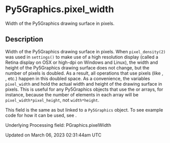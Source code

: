 # Py5Graphics.pixel_width

Width of the Py5Graphics drawing surface in pixels.

## Description

Width of the Py5Graphics drawing surface in pixels. When `pixel_density(2)` was used in `settings()` to make use of a high resolution display (called a Retina display on OSX or high-dpi on Windows and Linux), the width and height of the Py5Graphics drawing surface does not change, but the number of pixels is doubled. As a result, all operations that use pixels (like [](py5graphics_load_pixels), [](py5graphics_get), etc.) happen in this doubled space. As a convenience, the variables `pixel_width` and [](py5graphics_pixel_height) hold the actual width and height of the drawing surface in pixels. This is useful for any Py5Graphics objects that use the [](py5graphics_pixels) or [](py5graphics_np_pixels) arrays, for instance, because the number of elements in each array will be `pixel_width*pixel_height`, not `width*height`.

This field is the same as [](sketch_pixel_width) but linked to a `Py5Graphics` object. To see example code for how it can be used, see [](sketch_pixel_width).

Underlying Processing field: PGraphics.pixelWidth

Updated on March 06, 2023 02:31:44am UTC
